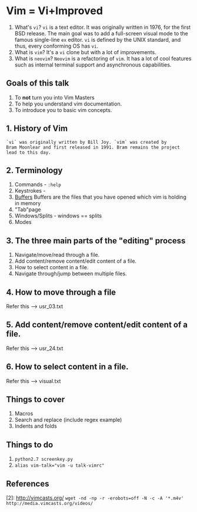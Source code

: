 # Vim = Vi+Improved
1. What's `vi`?
	`vi` is a text editor. It was originally written in 1976, for the
	first BSD release. The main goal was to add a full-screen visual
	mode to the famous single-line `ex` editor. `vi` is defined by the
	UNIX standard, and thus, every conforming OS has `vi`.
2. What is `vim`?
	It's a `vi` clone but with a lot of improvements.
3. What is `neovim`?
	`Neovim` is a refactoring of `vim`. It has a lot of cool features
	such as internal terminal support and asynchronous capabilities.

## Goals of this talk
1. To **not** turn you into Vim Masters
2. To help you understand vim documentation.
3. To introduce you to basic vim concepts.

## 1. History of Vim
	`vi` was originally written by Bill Joy. `vim` was created by
	Bram Moonlear and first released in 1991. Bram remains the project
	lead to this day.

## 2. Terminology
1. Commands - `:help`
2. Keystrokes - <F1>
3. [Buffers](https://vim.fandom.com/wiki/Vim_buffer_FAQ)
	Buffers are the files that you have opened which vim is holding in
	memory
5. "Tab"page
4. Windows/Splits - windows == splits
6. Modes

## 3. The three main parts of the "editing" process
1. Navigate/move/read through a file.
2. Add content/remove content/edit content of a file.
3. How to select content in a file.
4. Navigate through/jump between multiple files.

## 4. How to move through a file
Refer this --> usr_03.txt

## 5. Add content/remove content/edit content of a file.
Refer this --> usr_24.txt

## 6. How to select content in a file.
Refer this --> visual.txt

## Things to cover
1. Macros
2. Search and replace (include regex example)
3. Indents and folds

## Things to do
1. `python2.7 screenkey.py`
2. `alias vim-talk="vim -u talk-vimrc"`

## References

[1]: https://github.com/mhinz/vim-galore 

[2]: http://vimcasts.org/ <tab> `wget -nd -np -r -erobots=off -N -c -A '*.m4v' http://media.vimcasts.org/videos/`


